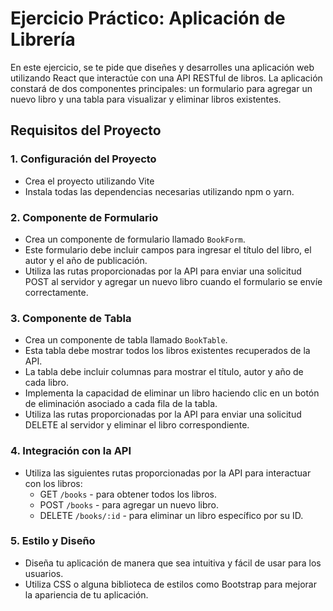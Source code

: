 # Ejercicio Práctico: Aplicación de Librería

En este ejercicio, se te pide que diseñes y desarrolles una aplicación web utilizando React que interactúe con una API RESTful de libros. La aplicación constará de dos componentes principales: un formulario para agregar un nuevo libro y una tabla para visualizar y eliminar libros existentes.

## Requisitos del Proyecto

### 1. Configuración del Proyecto

- Crea el proyecto utilizando Vite
- Instala todas las dependencias necesarias utilizando npm o yarn.

### 2. Componente de Formulario

- Crea un componente de formulario llamado `BookForm`.
- Este formulario debe incluir campos para ingresar el título del libro, el autor y el año de publicación.
- Utiliza las rutas proporcionadas por la API para enviar una solicitud POST al servidor y agregar un nuevo libro cuando el formulario se envíe correctamente.

### 3. Componente de Tabla

- Crea un componente de tabla llamado `BookTable`.
- Esta tabla debe mostrar todos los libros existentes recuperados de la API.
- La tabla debe incluir columnas para mostrar el título, autor y año de cada libro.
- Implementa la capacidad de eliminar un libro haciendo clic en un botón de eliminación asociado a cada fila de la tabla.
- Utiliza las rutas proporcionadas por la API para enviar una solicitud DELETE al servidor y eliminar el libro correspondiente.

### 4. Integración con la API

- Utiliza las siguientes rutas proporcionadas por la API para interactuar con los libros:
  - GET `/books` - para obtener todos los libros.
  - POST `/books` - para agregar un nuevo libro.
  - DELETE `/books/:id` - para eliminar un libro específico por su ID.

### 5. Estilo y Diseño

- Diseña tu aplicación de manera que sea intuitiva y fácil de usar para los usuarios.
- Utiliza CSS o alguna biblioteca de estilos como Bootstrap para mejorar la apariencia de tu aplicación.